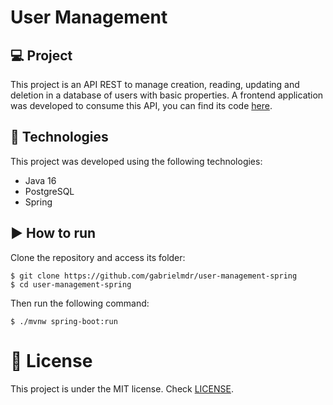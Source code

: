 # User Management

## 💻 Project

This project is an API REST to manage creation, reading, updating and deletion in a database of users with basic properties. A frontend application was developed to consume this API, you can find its code [here](https://github.com/gabrielmdr/user-management-react).

## 🧪 Technologies

This project was developed using the following technologies:

- Java 16
- PostgreSQL
- Spring

## ▶ How to run

Clone the repository and access its folder:

```shell
$ git clone https://github.com/gabrielmdr/user-management-spring
$ cd user-management-spring
```

Then run the following command:

```shell
$ ./mvnw spring-boot:run
```

# 📝 License

This project is under the MIT license. Check [LICENSE](LICENSE).